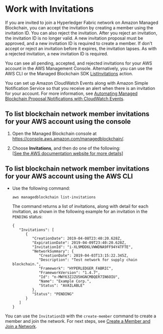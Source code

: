 # Work with Invitations<a name="accept-invitation"></a>

If you are invited to join a Hyperledger Fabric network on Amazon Managed Blockchain, you can accept the invitation by creating a member using the invitation ID\. You can also reject the invitation\. After you reject an invitation, the invitation ID is no longer valid\. A new invitation proposal must be approved, and a new invitation ID is required to create a member\. If don't accept or reject an invitation before it expires, the invitation lapses\. As with a rejected invitation, a new invitation ID is required\.

You can see all pending, accepted, and rejected invitations for your AWS account in the AWS Management Console\. Alternatively, you can use the AWS CLI or the Managed Blockchain SDK [ListInvitations](https://docs.aws.amazon.com/managed-blockchain/latest/APIReference/>API_ListInvitedNetworks.html) action\.

You can set up Amazon CloudWatch Events along with Amazon Simple Notification Service so that you receive an alert when there is an invitation for your account\. For more information, see [Automating Managed Blockchain Proposal Notifications with CloudWatch Events](automating-proposals-with-cloudwatch-events.md)\.

## To list blockchain network member invitations for your AWS account using the console<a name="w24aac18c13b9b1"></a>

1. Open the Managed Blockchain console at [https://console\.aws\.amazon\.com/managedblockchain/](https://console.aws.amazon.com/managedblockchain/)\.

1. Choose **Invitations**, and then do one of the following:    
[\[See the AWS documentation website for more details\]](http://docs.aws.amazon.com/managed-blockchain/latest/hyperledger-fabric-dev/accept-invitation.html)

## To list blockchain network member invitations for your AWS account using the AWS CLI<a name="w24aac18c13b9b3"></a>
+ Use the following command:

  ```
  aws managedblockchain list-invitations
  ```

  The command returns a list of invitations, along with detail for each invitation, as shown in the following example for an invitation in the `PENDING` status:

  ```
  {
     "Invitations": [ 
        { 
           "CreationDate": 2019-04-08T23:40:20.628Z,
           "ExpirationDate": 2019-04-09T23:40:20.628Z,
           "InvitationId": "i-XL9MDD6LVWWDNA9FF94Y4TFTE",
           "NetworkSummary": { 
              "CreationDate": 2019-04-03T13:15:22.345Z,
              "Description": "Test network for supply chain blockchain.",
              "Framework": "HYPERLEDGER_FABRIC",
              "FrameworkVersion": "1.4.7",
              "Id": "n-MWY63ZJZU5HGNCMBQER7IN6OIU",
              "Name": "Example Corp.",
              "Status": "AVAILABLE"
           },
           "Status": "PENDING"
        }
     ]
  }
  ```

You can use the `InvitationID` with the `create-member` command to create a member and join the network\. For next steps, see [Create a Member and Join a Network](managed-blockchain-hyperledger-create-member.md)\.